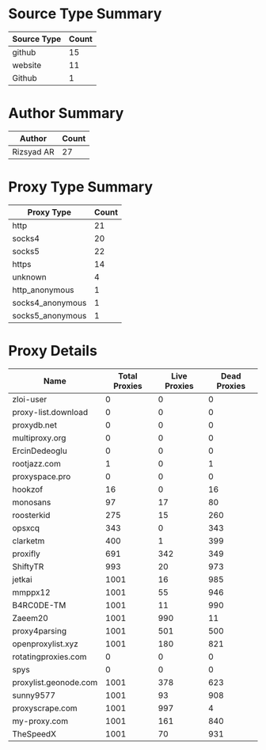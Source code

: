 # Source Type Summary

| Source Type | Count |
|-------------|-------|
| github | 15 |
| website | 11 |
| Github | 1 |


# Author Summary

| Author | Count |
|--------|-------|
| Rizsyad AR | 27 |


# Proxy Type Summary

| Proxy Type | Count |
|------------|-------|
| http | 21 |
| socks4 | 20 |
| socks5 | 22 |
| https | 14 |
| unknown | 4 |
| http_anonymous | 1 |
| socks4_anonymous | 1 |
| socks5_anonymous | 1 |


# Proxy Details

| Name | Total Proxies | Live Proxies | Dead Proxies |
|------|---------------|--------------|---------------|
| zloi-user | 0 | 0 | 0 |
| proxy-list.download | 0 | 0 | 0 |
| proxydb.net | 0 | 0 | 0 |
| multiproxy.org | 0 | 0 | 0 |
| ErcinDedeoglu | 0 | 0 | 0 |
| rootjazz.com | 1 | 0 | 1 |
| proxyspace.pro | 0 | 0 | 0 |
| hookzof | 16 | 0 | 16 |
| monosans | 97 | 17 | 80 |
| roosterkid | 275 | 15 | 260 |
| opsxcq | 343 | 0 | 343 |
| clarketm | 400 | 1 | 399 |
| proxifly | 691 | 342 | 349 |
| ShiftyTR | 993 | 20 | 973 |
| jetkai | 1001 | 16 | 985 |
| mmppx12 | 1001 | 55 | 946 |
| B4RC0DE-TM | 1001 | 11 | 990 |
| Zaeem20 | 1001 | 990 | 11 |
| proxy4parsing | 1001 | 501 | 500 |
| openproxylist.xyz | 1001 | 180 | 821 |
| rotatingproxies.com | 0 | 0 | 0 |
| spys | 0 | 0 | 0 |
| proxylist.geonode.com | 1001 | 378 | 623 |
| sunny9577 | 1001 | 93 | 908 |
| proxyscrape.com | 1001 | 997 | 4 |
| my-proxy.com | 1001 | 161 | 840 |
| TheSpeedX | 1001 | 70 | 931 |
